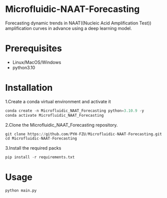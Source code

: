 # Microfluidic-NAAT-Forecasting
Forecasting dynamic trends in NAAT((Nucleic Acid Amplification Test)) amplification curves in advance using a deep learning model.
#  Prerequisites
* Linux/MacOS/Windows
* python3.10
# Installation
1.Create a conda virtual environment and activate it
```python
conda create -n Microfluidic_NAAT_Forecasting python=3.10.9 -y
conda activate Microfluidic_NAAT_Forecasting
```
2.Clone the Microfluidic_NAAT_Forecasting repository.
```python
git clone https://github.com/PYH-FZU/Microfluidic-NAAT-Forecasting.git
cd Microfluidic-NAAT-Forecasting
```
3.Install the required packs
```python
pip install -r requirements.txt
```
# Usage
```python
python main.py
```
